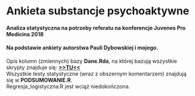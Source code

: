 # Ankieta substancje psychoaktywne
#### Analiza statystyczna na potrzeby referatu na konferencje Juvenes Pro Medicina 2018
#### Na podstawie ankiety autorstwa Pauli Dybowskiej i mojego.  
    
Opis kolumn (zmiennych) bazy **Dane.Rda**, na której bazują wszystkie skrypty znajduje się: **[>>TU<<](http://htmlpreview.github.io/?https://github.com/zdanowski/Ankieta_substancje_psychoaktywne/blob/master/OPIS_ZMIENNYCH.html)**  
Wszystkie testy statystyczne (wraz z obszernym komentarzem) znajdują się w **PODSUMOWANIE.R**.  
Regresja_logistyczna.R jest wciąż niedokończona.
